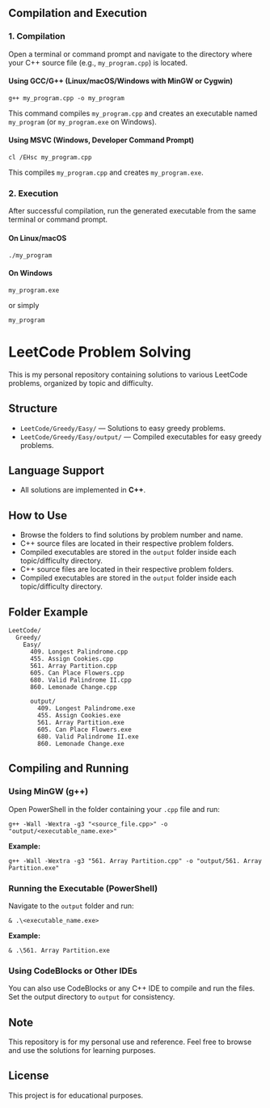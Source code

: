 ## Compilation and Execution

### 1. Compilation

Open a terminal or command prompt and navigate to the directory where your C++ source file (e.g., `my_program.cpp`) is located.

#### Using GCC/G++ (Linux/macOS/Windows with MinGW or Cygwin)

```
g++ my_program.cpp -o my_program
```

This command compiles `my_program.cpp` and creates an executable named `my_program` (or `my_program.exe` on Windows).

#### Using MSVC (Windows, Developer Command Prompt)

```
cl /EHsc my_program.cpp
```

This compiles `my_program.cpp` and creates `my_program.exe`.

### 2. Execution

After successful compilation, run the generated executable from the same terminal or command prompt.

#### On Linux/macOS

```
./my_program
```

#### On Windows

```
my_program.exe
```

or simply

```
my_program
```

# LeetCode Problem Solving

This is my personal repository containing solutions to various LeetCode problems, organized by topic and difficulty.

## Structure

- `LeetCode/Greedy/Easy/` — Solutions to easy greedy problems.
- `LeetCode/Greedy/Easy/output/` — Compiled executables for easy greedy problems.


## Language Support

- All solutions are implemented in **C++**.

## How to Use

- Browse the folders to find solutions by problem number and name.
- C++ source files are located in their respective problem folders.
- Compiled executables are stored in the `output` folder inside each topic/difficulty directory.
- C++ source files are located in their respective problem folders.
- Compiled executables are stored in the `output` folder inside each topic/difficulty directory.

## Folder Example

```
LeetCode/
  Greedy/
    Easy/
      409. Longest Palindrome.cpp
      455. Assign Cookies.cpp
      561. Array Partition.cpp
      605. Can Place Flowers.cpp
      680. Valid Palindrome II.cpp
      860. Lemonade Change.cpp

      output/
        409. Longest Palindrome.exe
        455. Assign Cookies.exe
        561. Array Partition.exe
        605. Can Place Flowers.exe
        680. Valid Palindrome II.exe
        860. Lemonade Change.exe
```

## Compiling and Running

### Using MinGW (g++)

Open PowerShell in the folder containing your `.cpp` file and run:

```
g++ -Wall -Wextra -g3 "<source_file.cpp>" -o "output/<executable_name.exe>"
```

**Example:**

```
g++ -Wall -Wextra -g3 "561. Array Partition.cpp" -o "output/561. Array Partition.exe"
```

### Running the Executable (PowerShell)

Navigate to the `output` folder and run:

```
& .\<executable_name.exe>
```

**Example:**

```
& .\561. Array Partition.exe
```

### Using CodeBlocks or Other IDEs

You can also use CodeBlocks or any C++ IDE to compile and run the files. Set the output directory to `output` for consistency.

## Note
This repository is for my personal use and reference. Feel free to browse and use the solutions for learning purposes.

## License

This project is for educational purposes.
